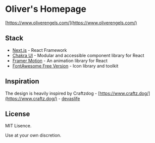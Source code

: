 # Oliver's Homepage

[https://www.oliverengels.com/](https://www.oliverengels.com/)

## Stack

-   [Next.js](https://nextjs.org/) - React Framework
-   [Chakra UI](https://chakra-ui.com/) - Modular and accessible component library for React
-   [Framer Motion](https://www.framer.com/motion/) - An animation library for React
-   [FontAwesome Free Version](https://fontawesome.com/) - Icon library and toolkit

## Inspiration

The design is heavily inspired by Craftzdog - [https://www.craftz.dog/](https://www.craftz.dog/) - [devaslife](https://www.youtube.com/channel/UC7yZ6keOGsvERMp2HaEbbXQ)

## License

MIT Lisence.

Use at your own discretion.
